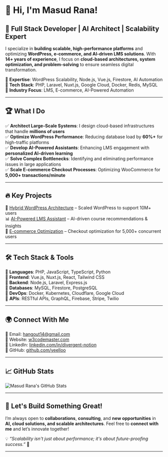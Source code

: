 # 👋 Hi, I'm Masud Rana! 
## 🚀 Full Stack Developer | AI Architect | Scalability Expert

I specialize in **building scalable, high-performance platforms** and optimizing **WordPress, e-commerce, and AI-driven LMS solutions**. With **14+ years of experience**, I focus on **cloud-based architectures, system optimization, and problem-solving** to ensure seamless digital transformation. 

🔹 **Expertise**: WordPress Scalability, Node.js, Vue.js, Firestore, AI Automation  
🔹 **Tech Stack**: PHP, Laravel, Nuxt.js, Google Cloud, Docker, Redis, MySQL  
🔹 **Industry Focus**: LMS, E-commerce, AI-Powered Automation  

---

## 🏆 **What I Do**
✅ **Architect Large-Scale Systems**: I design cloud-based infrastructures that handle **millions of users**  
✅ **Optimize WordPress Performance**: Reducing database load by **60%+** for high-traffic platforms  
✅ **Develop AI-Powered Assistants**: Enhancing LMS engagement with **personalized AI-driven learning**  
✅ **Solve Complex Bottlenecks**: Identifying and eliminating performance issues in large applications  
✅ **Scale E-commerce Checkout Processes**: Optimizing WooCommerce for **5,000+ transactions/minute**  

---

## 🔥 **Key Projects**
🚀 [Hybrid WordPress Architecture](https://w3codemaster.com) – Scaled WordPress to support 10M+ users  
📊 [AI-Powered LMS Assistant](https://w3codemaster.com) – AI-driven course recommendations & insights  
🛒 [E-commerce Optimization](https://w3codemaster.com) – Checkout optimization for 5,000+ concurrent users  

---

## 🛠 **Tech Stack & Tools**
🔹 **Languages**: PHP, JavaScript, TypeScript, Python  
🔹 **Frontend**: Vue.js, Nuxt.js, React, Tailwind CSS  
🔹 **Backend**: Node.js, Laravel, Express.js  
🔹 **Databases**: MySQL, Firestore, PostgreSQL  
🔹 **DevOps**: Docker, Kubernetes, Cloudflare, Google Cloud  
🔹 **APIs**: RESTful APIs, GraphQL, Firebase, Stripe, Twilio  

---

## 🌍 **Connect With Me**
📧 Email: [hangout14@gmail.com](mailto:hangout14@gmail.com)  
🔗 Website: [w3codemaster.com](https://w3codemaster.com)  
🔗 LinkedIn: [linkedin.com/in/divergent-notion](https://www.linkedin.com/in/divergent-notion)  
🔗 GitHub: [github.com/yeelloo](https://github.com/yeelloo)  

---

## 📈 **GitHub Stats**
![Masud Rana's GitHub Stats](https://github-readme-stats.vercel.app/api?username=yeelloo&show_icons=true&theme=radical&count_private=true)

---

## 🚀 **Let's Build Something Great!**
I’m always open to **collaborations**, **consulting**, and **new opportunities** in **AI, cloud solutions, and scalable architectures**. Feel free to **connect with me** and let’s innovate together!  

💡 _“Scalability isn't just about performance; it's about future-proofing success.”_ 🚀

---
